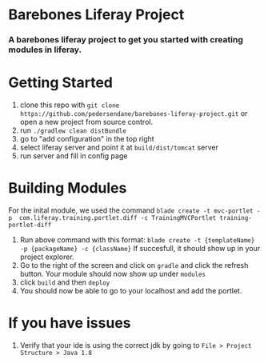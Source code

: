 # Barebones Liferay Project
### A barebones liferay project to get you started with creating modules in liferay.

# Getting Started
1. clone this repo with `git clone https://github.com/pedersendane/barebones-liferay-project.git` or open a new project from source control.
2. run `./gradlew clean distBundle`
3. go to "add configuration" in the top right
4. select liferay server and point it at `build/dist/tomcat` server
5. run server and fill in config page
 

# Building Modules 
For the inital module, we used the command `blade create -t mvc-portlet -p  com.liferay.training.portlet.diff -c TrainingMVCPortlet training-portlet-diff`

1. Run above command with this format: `blade create -t {templateName} -p {packageName} -c {className}`
    If succesfull, it should show up in your project explorer.
2. Go to the right of the screen and click on `gradle` and click the refresh button.
    Your module should now show up under `modules`
3. click `build` and then `deploy`
4. You should now be able to go to your localhost and add the portlet.

# If you have issues
1. Verify that your ide is using the correct jdk by going to 
    `File > Project Structure > Java 1.8`
